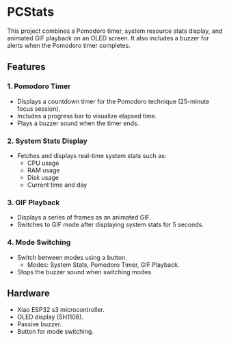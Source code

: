 # PCStats

This project combines a Pomodoro timer, system resource stats display, and animated GIF playback on an OLED screen. It also includes a buzzer for alerts when the Pomodoro timer completes.

## Features

### 1. **Pomodoro Timer**
- Displays a countdown timer for the Pomodoro technique (25-minute focus session).
- Includes a progress bar to visualize elapsed time.
- Plays a buzzer sound when the timer ends.

### 2. **System Stats Display**
- Fetches and displays real-time system stats such as:
  - CPU usage
  - RAM usage
  - Disk usage
  - Current time and day

### 3. **GIF Playback**
- Displays a series of frames as an animated GIF.
- Switches to GIF mode after displaying system stats for 5 seconds.

### 4. **Mode Switching**
- Switch between modes using a button.
  - Modes: System Stats, Pomodoro Timer, GIF Playback.
- Stops the buzzer sound when switching modes.
## Hardware
- Xiao ESP32 s3 microcontroller.
- OLED display (SH1106).
- Passive buzzer.
- Button for mode switching.
